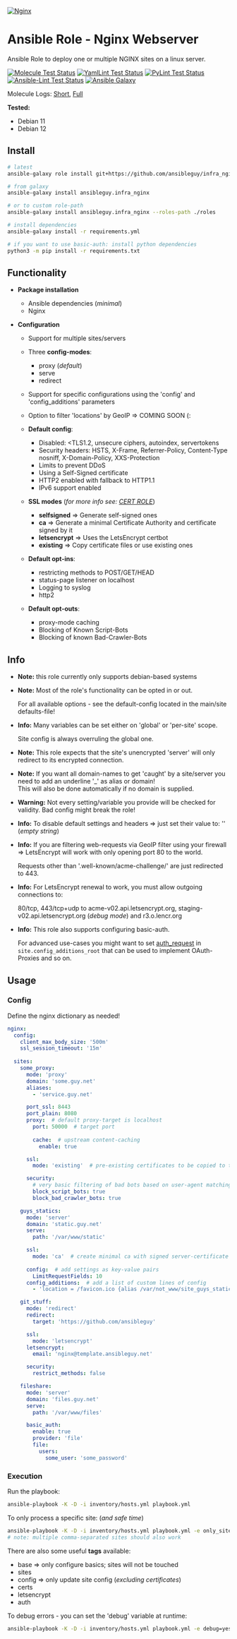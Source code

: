 [![Nginx](https://nginx.org/nginx.png)](https://nginx.org)

# Ansible Role - Nginx Webserver

Ansible Role to deploy one or multiple NGINX sites on a linux server.

[![Molecule Test Status](https://badges.ansibleguy.net/infra_nginx.molecule.svg)](https://github.com/ansibleguy/_meta_cicd/blob/latest/templates/usr/local/bin/cicd/molecule.sh.j2)
[![YamlLint Test Status](https://badges.ansibleguy.net/infra_nginx.yamllint.svg)](https://github.com/ansibleguy/_meta_cicd/blob/latest/templates/usr/local/bin/cicd/yamllint.sh.j2)
[![PyLint Test Status](https://badges.ansibleguy.net/infra_nginx.pylint.svg)](https://github.com/ansibleguy/_meta_cicd/blob/latest/templates/usr/local/bin/cicd/pylint.sh.j2)
[![Ansible-Lint Test Status](https://badges.ansibleguy.net/infra_nginx.ansiblelint.svg)](https://github.com/ansibleguy/_meta_cicd/blob/latest/templates/usr/local/bin/cicd/ansiblelint.sh.j2)
[![Ansible Galaxy](https://badges.ansibleguy.net/galaxy.badge.svg)](https://galaxy.ansible.com/ui/standalone/roles/ansibleguy/infra_nginx)

Molecule Logs: [Short](https://badges.ansibleguy.net/log/molecule_infra_nginx_test_short.log), [Full](https://badges.ansibleguy.net/log/molecule_infra_nginx_test.log)

**Tested:**
* Debian 11
* Debian 12

## Install

```bash
# latest
ansible-galaxy role install git+https://github.com/ansibleguy/infra_nginx

# from galaxy
ansible-galaxy install ansibleguy.infra_nginx

# or to custom role-path
ansible-galaxy install ansibleguy.infra_nginx --roles-path ./roles

# install dependencies
ansible-galaxy install -r requirements.yml

# if you want to use basic-auth: install python dependencies
python3 -m pip install -r requirements.txt
```

## Functionality

* **Package installation**
  * Ansible dependencies (_minimal_)
  * Nginx


* **Configuration**
  * Support for multiple sites/servers
  * Three **config-modes**:
    * proxy (_default_)
    * serve
    * redirect
  * Support for specific configurations using the 'config' and 'config_additions' parameters
  * Option to filter 'locations' by GeoIP => COMING SOON (:

  * **Default config**:
    * Disabled: <TLS1.2, unsecure ciphers, autoindex, servertokens
    * Security headers: HSTS, X-Frame, Referrer-Policy, Content-Type nosniff, X-Domain-Policy, XXS-Protection
    * Limits to prevent DDoS
    * Using a Self-Signed certificate
    * HTTP2 enabled with fallback to HTTP1.1
    * IPv6 support enabled


  * **SSL modes** (_for more info see: [CERT ROLE](https://github.com/ansibleguy/infra_certs)_)
    * **selfsigned** => Generate self-signed ones
    * **ca** => Generate a minimal Certificate Authority and certificate signed by it
    * **letsencrypt** => Uses the LetsEncrypt certbot
    * **existing** => Copy certificate files or use existing ones


  * **Default opt-ins**:
    * restricting methods to POST/GET/HEAD
    * status-page listener on localhost
    * Logging to syslog
    * http2


  * **Default opt-outs**:
    * proxy-mode caching
    * Blocking of Known Script-Bots
    * Blocking of known Bad-Crawler-Bots

## Info

* **Note:** this role currently only supports debian-based systems


* **Note:** Most of the role's functionality can be opted in or out.

  For all available options - see the default-config located in the main/site defaults-file!


* **Info:** Many variables can be set either on 'global' or 'per-site' scope.

  Site config is always overruling the global one.


* **Note:** This role expects that the site's unencrypted 'server' will only redirect to its encrypted connection.


* **Note:** If you want all domain-names to get 'caught' by a site/server you need to add an underline '_' as alias or domain!<br>
This will also be done automatically if no domain is supplied.


* **Warning:** Not every setting/variable you provide will be checked for validity. Bad config might break the role!


* **Info:** To disable default settings and headers => just set their value to: '' (_empty string_)


* **Info:** If you are filtering web-requests via GeoIP filter using your firewall => LetsEncrypt will work with only opening port 80 to the world.

  Requests other than '.well-known/acme-challenge/' are just redirected to 443.


* **Info:** For LetsEncrypt renewal to work, you must allow outgoing connections to:

  80/tcp, 443/tcp+udp to acme-v02.api.letsencrypt.org, staging-v02.api.letsencrypt.org (_debug mode_) and r3.o.lencr.org


* **Info:** This role also supports configuring basic-auth.

  For advanced use-cases you might want to set [auth_request](http://nginx.org/en/docs/http/ngx_http_auth_request_module.html) in `site.config_additions_root` that can be used to implement OAuth-Proxies and so on.


## Usage

### Config

Define the nginx dictionary as needed!

```yaml
nginx:
  config:
    client_max_body_size: '500m'
    ssl_session_timeout: '15m'
  
  sites:
    some_proxy:
      mode: 'proxy'
      domain: 'some.guy.net'
      aliases:
        - 'service.guy.net'

      port_ssl: 8443
      port_plain: 8080
      proxy:  # default proxy-target is localhost
        port: 50000  # target port
        
        cache:  # upstream content-caching
          enable: true

      ssl:
        mode: 'existing'  # pre-existing certificates to be copied to the target server

      security:
        # very basic filtering of bad bots based on user-agent matching
        block_script_bots: true
        block_bad_crawler_bots: true

    guys_statics:
      mode: 'server'
      domain: 'static.guy.net'
      serve:
        path: '/var/www/static'

      ssl:
        mode: 'ca'  # create minimal ca with signed server-certificate
      
      config:  # add settings as key-value pairs
        LimitRequestFields: 10
      config_additions:  # add a list of custom lines of config
        - 'location = /favicon.ico {alias /var/not_www/site_guys_statics/favicon.ico;}'

    git_stuff:
      mode: 'redirect'
      redirect:
        target: 'https://github.com/ansibleguy'

      ssl:
        mode: 'letsencrypt'
      letsencrypt:
        email: 'nginx@template.ansibleguy.net'

      security:
        restrict_methods: false

    fileshare:
      mode: 'server'
      domain: 'files.guy.net'
      serve:
        path: '/var/www/files'

      basic_auth:
        enable: true
        provider: 'file'
        file:
          users:
            some_user: 'some_password'
```

### Execution

Run the playbook:
```bash
ansible-playbook -K -D -i inventory/hosts.yml playbook.yml
```

To only process a specific site: (_and safe time_)
```bash
ansible-playbook -K -D -i inventory/hosts.yml playbook.yml -e only_site=SITE_NAME
# note: multiple comma-separated sites should also work
```


There are also some useful **tags** available:
* base => only configure basics; sites will not be touched
* sites
* config => only update site config (_excluding certificates_)
* certs
* letsencrypt
* auth

To debug errors - you can set the 'debug' variable at runtime:
```bash
ansible-playbook -K -D -i inventory/hosts.yml playbook.yml -e debug=yes
```
